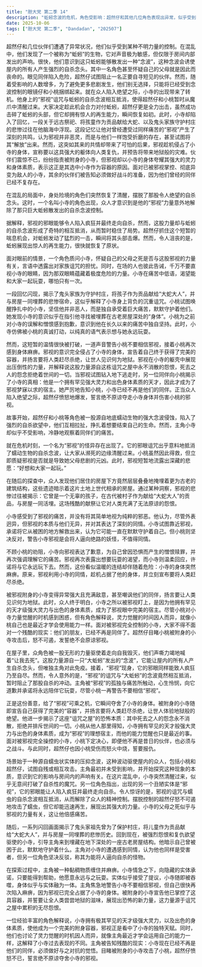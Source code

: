 ```yaml
---
title: "胆大党 第二季 14"
description: "蚯蚓念波的危机，角色受影响：超然仔和其他几位角色表现出异常，似乎受到某种力量的控制。蚯蚓念波的危机，声音敏感性与念波发现：角色们发现一个名为“蚯蚓”的存在对声音非常敏感，但只对房间内部的声音有反应。他们意识到蚯蚓发出的“念波”能诱导房间里的人产生自杀倾向。有角色猜测自己的父母也因此丧命。蚯蚓念波的危机，阻止同伴的尝试：超然仔试图阻止一名想要自杀的同伴。随后，为了控制局面，角色们被迫将受到念波影响的眼镜仔和小桃捆绑起来。邪视的出现与抵消，意外清醒与邪视登场：在混乱中，角色们突然恢复清醒。一位名叫小寺（Xiao Si）的角色出现，众人意识到是他的“邪视”力量意外地让他们摆脱了蚯蚓念波的控制。邪视的出现与抵消，邪视能力解析：据解释，邪视的邪眼能使人疯狂并最终导致自杀。然而，它与蚯蚓的自杀念波相互抵消，暂时稳定了局面。邪视的出现与抵消，反击与再生：超然仔抓住机会，对蚯蚓发动了全力攻击，一度将其头部击爆。但蚯蚓展现出再生能力，很快恢复。邪视的出现与抵消，邪视与家族诅咒：有角色质问邪视，怀疑自己的父母之死与它有关。同时，有声音告诫大家不要直视邪视的眼睛，因为它具有危险性。揭示邪视的起源与受困，邪视的悲愿：在某个时刻，邪视流露出深埋心底的愿望：“好想和大家一起玩。”。揭示邪视的起源与受困，古老房屋的秘密：角色们在现居房屋下方发现了层层叠叠的古老建筑结构，推测这些是历代在此建造的房屋。揭示邪视的起源与受困，邪视的悲惨过往：通过回忆或某种洞察，揭示了邪视的真实身份：一个在古代被作为“大蛇大人”的贡品，与房屋一同埋葬的孩子。它因被村子牺牲而充满了对人类的怨恨，无法原谅。揭示邪视的起源与受困，主角的同情与联结：主角（非小寺或小桃）意识到邪视并非纯粹的邪恶，它也饱受痛苦，并认为尽管外表不同，但其本质与他们相同，表达了对邪视的同情。邪视附体小寺与冲突升级，主角与邪视的约定：主角向被困的邪视道歉，并承诺愿意永远与它一起玩耍，试图以此安抚它。邪视附体小寺与冲突升级，邪视的夺舍：尽管小桃警告不要相信邪视，但邪视最终还是趁机夺取了小寺的身体。邪视附体小寺与冲突升级，邪视的宣言：被附身的小寺宣布自己获得了容器，并扬言要灭绝人类，让世人体验地狱般的绝望。邪视附体小寺与冲突升级，诅咒之屋的特性：邪视进一步透露，在这座“诅咒之屋”中，死者的怨念永不消散，排斥并拒绝世间的一切。小寺天赋的揭示与严峻挑战，小寺的天才天赋：另一位角色解释称，小寺拥有极其罕见的天才级强大灵力，以及出色的身体素质。小寺天赋的揭示与严峻挑战，邪视的目标：邪视正是看中了小寺的独特天赋，将其身体选作完美的附身容器。小寺天赋的揭示与严峻挑战，灵力觉醒的时机：角色们讨论了灵力觉醒的时机因人而异，就像主角最近才学会使用自己的能力一样，解释了小寺过去表现的不同。小寺天赋的揭示与严峻挑战，面对残酷的现实：主角被告知，小寺现在已经不再是他们的同伴，必须做好与之对抗的觉悟。小寺天赋的揭示与严峻挑战，超然仔的愤怒与誓言：超然仔目睹被附身的小寺攻击了小桃，愤怒不已，誓言绝不原谅夺舍小寺的邪视。"
date: 2025-10-06
tags: ["胆大党 第二季", "Dandadan", "202507"]
---
```


超然仔和几位伙伴们遭遇了异常状况，他们似乎受到某种不明力量的控制。在混乱中，他们发现了一个被称为“蚯蚓”的生物，它对声音极为敏感，但仅限于房间内部发出的声响。很快，他们意识到这只蚯蚓能够散发出一种“念波”，这种念波会诱使屋内的所有人产生强烈的自杀念头。其中一名角色甚至怀疑自己的父母就是因此而丧命的。眼见同伴陷入危险，超然仔试图阻止一名正要自寻短见的伙伴。然而，随着受影响的人数增多，为了避免更多悲剧发生，他们别无选择，只能将已经受到念波控制的眼镜仔和小桃捆绑起来。就在众人陷入绝望之际，小寺的出现带来了转机。他身上的“邪视”诅咒与蚯蚓的自杀念波相互抵消，使得超然仔和小桃暂时从魔爪中清醒过来。大家决定趁此机会合力对付蚯蚓，超然仔更是全力出击，虽然成功击碎了蚯蚓的头部，但它却拥有惊人的再生能力，瞬间恢复如初。此时，小寺却陷入了回忆，一段关于远古祭祀、将孩童作为贡品献给大蛇、以及鬼头家族守护村庄的悲惨过往在他脑海中浮现。这段记忆让他对曾经遭受过同样痛苦的“邪视”产生了深刻的共鸣，认为邪视并非恶灵，而是与他们一样饱受折磨的存在，甚至试图将其“解放”出来。然而，这突如其来的共情却带来了可怕的后果，邪视趁机侵占了小寺的身体，宣称要以这具强大的躯体向人类复仇，并预告将带来地狱般的灾难。伙伴们震惊不已，纷纷指责被附身的小寺，但邪视却以小寺的身体夸耀其强大的灵力和身体素质，表示这正是其选中小寺作为容器的原因。面对已被邪视掌控、彻底异变为敌人的小寺，其余的伙伴们被告知必须做好战斗的准备，因为他们曾经的同伴已经不复存在。

在混乱的局面中，身处险境的角色们突然恢复了清醒，摆脱了那股令人绝望的自杀念头。这时，一个名叫小寺的角色出现，众人才意识到是他的“邪视”力量意外地解除了那只巨大蚯蚓散发出的自杀念波控制。

据解释，邪视的邪眼能够令人陷入疯狂并最终走向自杀，然而，这股力量却与蚯蚓的自杀念波形成了奇特的相互抵消，从而暂时稳住了局势。超然仔抓住这个短暂的喘息机会，对蚯蚓发动了猛烈的一击，瞬间将其头部击爆。然而，令人沮丧的是，蚯蚓展现出惊人的再生能力，很快就恢复了原状。

面对眼前的情景，一个角色质问小寺，怀疑自己的父母之死是否与这股邪视的力量有关，言语中透露出对家族诅咒的担忧。同时，在场的人也彼此告诫，千万不要直视小寺的眼睛，因为那双眼睛蕴藏着极度危险的力量。小寺在痛苦中低语，渴望能和大家一起玩耍，哪怕只有一次。

一段回忆闪现，揭示了鬼头家族为守护村庄，将孩子作为贡品献给“大蛇大人”，并与房屋一同埋葬的悲惨宿命，这似乎解释了小寺身上背负的沉重诅咒。小桃试图唤醒挣扎中的小寺，坚信他并非恶人，而是独自承受着巨大痛苦，默默守护着他们。她发现小寺的意识似乎在指引他寻找被埋葬在古老房屋深处的“身体”。小桃为之前对小寺的误解和憎恨感到抱歉，意识到他在长久以来的痛苦中独自坚持。此时，小寺仿佛被小桃的真诚打动，以纯真的语气表示想与她永远玩耍。

然而，这短暂的温情很快被打破，一道声音警告小桃不要相信邪视，接着小桃再次感到身体麻痹。邪视的意识完全侵占了小寺的身体，宣告着自己终于获得了完美的容器，并扬言要将人类赶尽杀绝，让世人见识何为地狱。邪视在小寺的躯壳中展现出压倒性的力量，并解释说这股力量源自这栋诅咒之屋中永不消散的怨恨，死去之人的怨念拒绝着世间的一切。当邪视试图钻入地下逃走时，另一位同伴向小桃揭示了小寺的真相：他是一个拥有罕见强大灵力和出色身体素质的天才，因此才成为了邪视梦寐以求的宿主。她严厉地告知小桃，小寺已经不再是他们的同伴。正当众人陷入绝望之际，超然仔愤怒地爆发，誓言绝不原谅夺走小寺身体并伤害小桃的邪视。

故事开始，超然仔和小桃等角色被一股源自地底蠕动生物的强大念波侵蚀，陷入了强烈的自杀欲望中，他们互相拉扯，挣扎着想要结束自己的生命。然而，主角小寺却似乎不受影响，冷静地观察着同伴们的痛苦。

就在危机时刻，一个名为“邪视”的怪异存在出现了。它的邪眼诅咒出乎意料地抵消了蠕动生物的自杀念波，让大家从濒死的边缘清醒过来。小桃虽然因此得救，但立即质疑邪视是否就是导致她父母悲剧的元凶。此时，邪视短暂地流露出深藏的悲愿：“好想和大家一起玩。”

在随后的探查中，众人发现他们居住的房屋下方竟然层层叠叠地掩埋着更为古老的建筑结构，这些遗迹暗示着这片土地上世代相承的房屋。通过某种洞察，邪视的悲惨过往被揭示：它曾是一个无辜的孩子，在古代被村子作为献给“大蛇大人”的贡品，与房屋一同活埋。这场残酷的献祭让它对人类充满了无法原谅的怨恨。

小寺感受到了邪视的痛苦，并没有将其简单地视为纯粹的邪恶。他认为，尽管外表迥异，但邪视的本质与他们无异，并对其表达了深刻的同情。小寺试图靠近邪视，承诺将它从被困的地方解救出来，认为它可能一直在默默守护着自己。但小桃则坚决反对，警告小寺邪视是会将人逼向绝路的妖怪，不值得同情。

不顾小桃的劝阻，小寺向邪视表达了歉意，为自己曾因恐惧而产生的憎恨赎罪，并再次强调理解它的痛苦。邪视再次表露出想要玩耍的渴望，而小寺则温柔回应，许诺将与它永远玩下去。然而，这份看似温暖的连结却伴随着危险：小寺的身体突然麻痹。原来，邪视利用小寺的同情，趁机占据了他的身体，并立刻宣布要将人类赶尽杀绝。

被邪视附身的小寺变得异常强大且充满敌意，甚至嘲讽他们的同伴，扬言要让人类见识何为地狱。此时，众人终于明白，小寺之所以被邪视盯上，是因为他拥有罕见的天才级强大灵力与出色的身体素质，成为了邪视眼中完美的宿主。尽管小桃对小寺力量觉醒的时机感到困惑，但有角色解释说，灵力觉醒的时间因人而异，就像小桃自己也是最近才学会使用能力一样。面对被邪视完全控制的小寺，大家不得不面对一个残酷的现实：他们的朋友，已经不再是同伴了。超然仔目睹小桃被附身的小寺攻击后，怒不可遏，发誓绝不会原谅邪视。

在屋子里，众角色被一股无形的力量驱使着走向自我毁灭，他们声嘶力竭地喊着“让我去死”。这股力量源自一只“大蚯蚓”发出的“念波”，它能让屋内的所有人产生自杀念头，但唯独主角对此免疫。接着，“邪视”现身，它的邪眼同样能致人疯狂乃至自尽。然而，令人意外的是，“邪视”的诅咒与“大蚯蚓”的念波竟然相互抵消，暂时阻止了那股自杀的冲动。主角被“邪视”的孤独与痛苦所触动，心生怜悯，向它道歉并承诺将永远陪伴它玩耍，尽管小桃一再警告不要相信“邪视”。

正是这份善意，给了“邪视”可乘之机，它瞬间夺舍了小寺的身体。被附身的小寺随即宣告自己获得了完美的“容器”，并扬言要将人类赶尽杀绝，让世人体验地狱般的绝望。他进一步揭示了这座“诅咒之屋”的恐怖本质：其中死去之人的怨念永不消散，拒绝并排斥世间的一切。小桃从他人那里得知，小寺拥有罕见的天才般强大灵力与出色的身体素质，成为“邪视”的理想宿主，而他的能力觉醒也只是最近的事。面对被邪视完全操控的小寺，小桃下定决心，即便他不再是昔日的伙伴，也必须与之战斗。与此同时，超然仔也因小桃受伤而怒火中烧，誓要报仇。

场景始于一种源自蠕虫状实体的压抑念波，这种波动驱使屋内的众人，包括小桃和超然仔，试图自残或相互攻击。主角最初并未受到影响，并开始探究这种现象的本质，意识到它的影响与房间内的声响有关。在这片混乱中，小寺突然清醒过来，似乎无意间打破了自杀性的魔咒。另一位角色指出，出现的另一个丑陋实体是“邪视”，它的邪眼能让人陷入疯狂并最终走向自杀。令人惊讶的是，邪视的诅咒与蠕虫的自杀念波相互抵消，从而解除了众人的精神控制。摆脱控制的超然仔怒不可遏地攻击了蠕虫，但它却能迅速再生，展现出其强大的力量。小寺的父母之死似乎与邪视的力量有关，这让他倍感痛苦。

随后，一系列闪回画面揭示了鬼头家祖先曾为了保护村庄，将儿童作为贡品献给“大蛇大人”，并与房屋一同埋葬的悲惨历史。回到现在，被强烈怨恨和复仇欲望驱使的小寺，引导主角来到埋藏在地下深处的一座古老房屋结构。他暗示自己曾被困于此，默默地守护着什么。主角对小寺的遭遇感到同情，认为他也同样是受害者，但另一位角色坚决反驳，称其为能将人逼向自杀的怪物。

在探索过程中，主角被一种黏稠物质缠住并麻痹。小寺情急之下，向隐藏的实体承诺，只要能得到帮助，他愿意永远与之玩耍。实体似乎接受了提议，小寺随即被吞噬，身体似乎与实体融为一体。主角焦急地警告小寺不要相信邪视，但自己很快再次陷入麻痹，因为邪视已完全占据了小寺的身体。被附身的小寺宣告他已掌控了这具容器，并誓要让全人类尝尝地狱的滋味，展现出恐怖的新力量，这力量源于诅咒之屋中累积的无尽怨恨。

一位经验丰富的角色解释说，小寺拥有极其罕见的天才级强大灵力，以及出色的身体素质，使他成为一个完美的附身容器，邪视正是看中了小寺的独特天赋。同时，他们也讨论了灵力觉醒的时机因人而异，就像主角最近才学会运用自己的能力一样，这解释了小寺过去表现的不同。主角被告知残酷的现实：小寺现在已经不再是他们的同伴，必须做好与之对抗的觉悟。目睹被附身的小寺攻击了小桃，超然仔愤怒不已，誓言绝不原谅夺舍小寺的邪视。